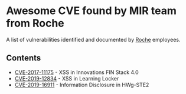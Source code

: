 # Awesome CVE found by MIR team from Roche

A list of vulnerabilities identified and documented by [Roche](https://roche.com) employees.

## Contents

- [CVE-2017-11175](/CVE-2017-11175.md) - XSS in Innovations FIN Stack 4.0
- [CVE-2019-12834](/CVE-2019-12834.md) - XSS in Learning Locker
- [CVE-2019-16911](/CVE-2019-16911.md) - Information Disclosure in HWg-STE2
